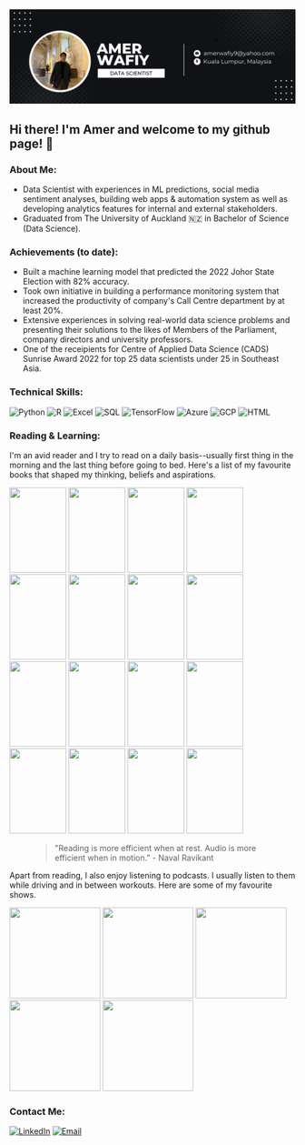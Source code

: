 <img alt="Header" src="https://raw.githubusercontent.com/amerwafiy/amerwafiy/main/my-banner.png"/>

## Hi there! I'm Amer and welcome to my github page! 👋

### About Me:
- Data Scientist with experiences in ML predictions, social media sentiment analyses, building web apps & automation system as well as developing analytics features for internal and external stakeholders.
- Graduated from The University of Auckland 🇳🇿 in Bachelor of Science (Data Science).

### Achievements (to date):
- Built a machine learning model that predicted the 2022 Johor State Election with 82% accuracy.
- Took own initiative in building a performance monitoring system that increased the productivity of company's Call Centre department by at least 20%.
- Extensive experiences in solving real-world data science problems and presenting their solutions to the likes of Members of the Parliament, company directors and university professors.
- One of the receipients for Centre of Applied Data Science (CADS) Sunrise Award 2022 for top 25 data scientists under 25 in Southeast Asia.

### Technical Skills:
<p>
<img alt="Python" src="https://img.shields.io/badge/Python-3776AB?style=for-the-badge&logo=python&logoColor=white"/>
<img alt="R" src="https://img.shields.io/badge/R-276DC3?style=for-the-badge&logo=r&logoColor=white"/>
<img alt="Excel" src="https://img.shields.io/badge/Microsoft_Excel-217346?style=for-the-badge&logo=microsoft-excel&logoColor=white"/>
<img alt="SQL" src="https://img.shields.io/badge/MySQL-005C84?style=for-the-badge&logo=mysql&logoColor=white"/>
<img alt="TensorFlow" src="https://img.shields.io/badge/TensorFlow-FF6F00?style=for-the-badge&logo=tensorflow&logoColor=white"/>
<img alt="Azure" src="https://img.shields.io/badge/Microsoft_Azure-0089D6?style=for-the-badge&logo=microsoft-azure&logoColor=white"/>
<img alt="GCP" src="https://img.shields.io/badge/Google_Cloud-4285F4?style=for-the-badge&logo=google-cloud&logoColor=white"/>
<img alt="HTML" src="https://img.shields.io/badge/HTML5-E34F26?style=for-the-badge&logo=html5&logoColor=white"/>
</p>

### Reading & Learning:
<p>I'm an avid reader and I try to read on a daily basis--usually first thing in the morning and the last thing before going to bed. Here's a list of my favourite books that shaped my thinking, beliefs and aspirations.
</p>
<p>
<img src="https://kbimages1-a.akamaihd.net/ff04a48d-1910-4064-b052-5e7bb0601ebf/1200/1200/False/everybody-lies-1.jpg" width="100" height="150"/>
<img src="http://cdn.shopify.com/s/files/1/0511/7575/1837/products/9781439199190.jpg?v=1612923204" width="100" height="150"/>
<img src="https://i.gr-assets.com/images/S/compressed.photo.goodreads.com/books/1391813567l/15751404.jpg" width="100" height="150"/>
<img src="https://i.gr-assets.com/images/S/compressed.photo.goodreads.com/books/1639756046l/59202599.jpg" width="100" height="150"/>
<img src="http://cdn.shopify.com/s/files/1/0511/7575/1837/products/9781847941831.jpg?v=1646016822" width="100" height="150"/>
<img src="https://images-na.ssl-images-amazon.com/images/I/81e-vyUaB6L.jpg" width="100" height="150"/>
<img src="https://kbimages1-a.akamaihd.net/7165f0d7-a437-4313-8294-68cfcaf3d717/1200/1200/False/sapiens-5.jpg" width="100" height="150"/>
<img src="https://images-na.ssl-images-amazon.com/images/I/71F+9Ktj3GL.jpg" width="100" height="150"/>
<img src="https://litbooks.com.my/wp-content/uploads/2021/07/61peRlJRMLL.jpg" width="100" height="150"/>
<img src="https://m.media-amazon.com/images/I/41s4xJZlEYL.jpg" width="100" height="150"/>
<img src="https://images-na.ssl-images-amazon.com/images/I/71RoZkCMk1L.jpg" width="100" height="150"/>
<img src="https://images-na.ssl-images-amazon.com/images/I/71uGp5GrqkL.jpg" width="100" height="150"/>
<img src="https://images-na.ssl-images-amazon.com/images/I/81AdLep0svL.jpg" width="100" height="150"/>
<img src="https://images-na.ssl-images-amazon.com/images/I/81oMQeXD1PL.jpg" width="100" height="150"/>
<img src="https://www.independent.org/images/tirbookcovers/26/tir_26_3_11_deficit_400x621.jpg" width="100" height="150"/>
<img src="https://i.gr-assets.com/images/S/compressed.photo.goodreads.com/books/1569897778l/45894166.jpg" width="100" height="150"/>
</p>

<figure class="quote">
  <blockquote>
    "Reading is more efficient when at rest. Audio is more efficient when in motion." - Naval Ravikant
  </blockquote>
</figure>


<p> Apart from reading, I also enjoy listening to podcasts. I usually listen to them while driving and in between workouts. Here are some of my favourite shows.</p>
<p>
<img src="https://yt3.ggpht.com/ytc/AKedOLS6t6OUTSPyxXG9rRsmKhvVWvLNcL6dxJBCik8f=s900-c-k-c0x00ffffff-no-rj" width="160" height="160"/>
<img src="https://i.scdn.co/image/ab6765630000ba8a563ebb538d297875b10114b7" width="160" height="160"/>
<img src="https://i.scdn.co/image/ab6765630000ba8a233f95c70bf4beb9ad0fdfd9" width="160" height="160"/>
<img src="https://images.fineartamerica.com/images/artworkimages/mediumlarge/2/rogan-experience-juice-lili.jpg" width="160" height="160"/>
<img src="https://www.httotw.com/favicon.ico" width="160" height="160"/>
</p>

### Contact Me:
[<img alt="LinkedIn" src="https://img.shields.io/badge/LinkedIn-0077B5?style=for-the-badge&logo=linkedin&logoColor=white"/>][linkedin]
[<img alt="Email" src="https://img.shields.io/badge/Gmail-D14836?style=for-the-badge&logo=gmail&logoColor=white"/>][email]


[email]: amerwafiy9@yahoo.com
[linkedin]: https://www.linkedin.com/in/amerwafiy/
